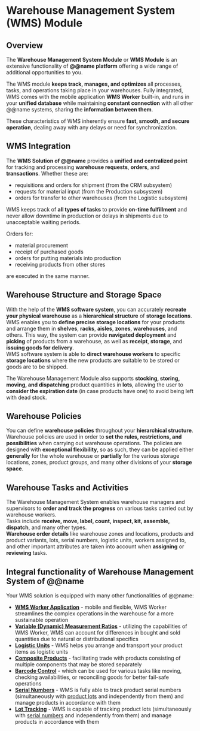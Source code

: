 # Warehouse Management System (WMS) Module

## Overview

The **Warehouse Management System Module** or **WMS Module** is an extensive functionality of **@@name platform** offering a wide range of additional opportunities to you.  

The WMS module **keeps track, manages, and optimizes** all processes, tasks, and operations taking place in your warehouses. 
Fully integrated, WMS comes with the mobile application **WMS Worker** built-in, and runs in your **unified database** while maintaining **constant connection** with all other @@name systems, sharing the **information between them**.  

These characteristics of WMS inherently ensure **fast, smooth, and secure operation**, dealing away with any delays or need for synchronization.  

## WMS Integration

The **WMS Solution of @@name** provides a **unified and centralized point** for tracking and processing **warehouse requests**, **orders**, and **transactions**. 
Whether these are:

* requisitions and orders for shipment (from the CRM subsystem)
* requests for material input (from the Production subsystem)
* orders for transfer to other warehouses (from the Logistic subsystem)

WMS keeps track of **all types of tasks** to provide **on-time fulfillment** and never allow downtime in production or delays in shipments due to unacceptable waiting periods.  

Orders for:

* material procurement
* receipt of purchased goods 
* orders for putting materials into production
* receiving products from other stores  

are executed in the same manner.  

## Warehouse Structure and Storage Space

With the help of the **WMS software system**, you can accurately **recreate your physical warehouse** as a **hierarchical structure** of **storage locations**. 
WMS enables you to **define precise storage locations** for your products and arrange them in **shelves**, **racks**, **aisles**, **zones**, **warehouses**, and others. 
This way, the system can provide **navigated deployment** and **picking** of products from a warehouse, as well as **receipt**, **storage**, and **issuing goods for delivery**.  
WMS software system is able to **direct warehouse workers** to specific **storage locations** where the new products are suitable to be stored or goods are to be shipped.  

The Warehouse Management Module also supports **stocking, storing, moving, and dispatching** product quantities in **lots**, allowing the user to **consider the expiration date** (in case products have one) to avoid being left with dead stock.  

## Warehouse Policies

You can define **warehouse policies** throughout your **hierarchical structure**. 
Warehouse policies are used in order to **set the rules, restrictions, and possibilities** when carrying out warehouse operations. 
The policies are designed with **exceptional flexibility**, so as such, they can be applied either **generally** for the whole warehouse or **partially** for the various storage locations, zones, product groups, and many other divisions of your **storage space**.

## Warehouse Tasks and Activities

The Warehouse Management System enables warehouse managers and supervisors to **order and track the progress** on various tasks carried out by warehouse workers.  
Tasks include **receive, move, label, count, inspect, kit, assemble, dispatch**, and many other types.  
**Warehouse order details** like warehouse zones and locations, products and product variants, lots, serial numbers, logistic units, workers assigned to, and other important attributes are taken into account when **assigning** or **reviewing** tasks.  

## Integral functionality of Warehouse Management System of @@name

Your WMS solution is equipped with many other functionalities of @@name:  

* [**WMS Worker Application**](wms-worker.md) - mobile and flexible, WMS Worker streamlines the complex operations in the warehouse for a more sustainable operation 
* [**Variable (Dynamic) Measurement Ratios**](variable-measurement-ratios.md) - utilizing the capabilities of WMS Worker, WMS can account for differences in bought and sold quantities due to natural or distributional specifics 
* [**Logistic Units**](logistic-units.md) - WMS helps you arrange and transport your product items as logistic units 
* [**Composite Products**](composite-products.md) - facilitating trade with products consisting of multiple components that may be stored separately 
* [**Barcode Control**](barcode-control.md) - which can be used for various tasks like moving, checking availabilities, or reconciling goods for better fail-safe operations 
* [**Serial Numbers**](serial-numbers.md) - WMS is fully able to track product serial numbers (simultaneously with [product lots](lot-tracking.md) and independently from them) and manage products in accordance with them 
* [**Lot Tracking**](lot-tracking.md) - WMS is capable of tracking product lots (simultaneously with [serial numbers](serial-numbers.md) and independently from them) and manage products in accordance with them 
